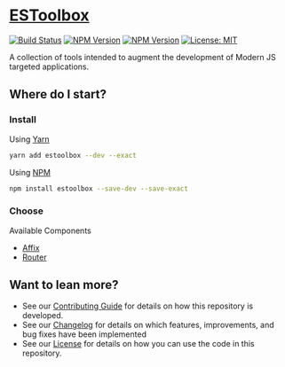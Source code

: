 
# [ESToolbox](https://github.com/dbtedman/estoolbox)

[![Build Status](https://img.shields.io/travis/dbtedman/estoolbox.svg?label=tests)](https://travis-ci.org/dbtedman/estoolbox)
[![NPM Version](https://img.shields.io/npm/v/estoolbox.svg?label=npm&colorB=ff803a)](https://www.npmjs.com/package/estoolbox)
[![NPM Version](https://img.shields.io/npm/v/estoolbox.svg?label=yarn&colorB=ff803a)](https://yarnpkg.com/en/package/estoolbox)
[![License: MIT](https://img.shields.io/badge/License-MIT-ff803a.svg)](LICENSE.md)

A collection of tools intended to augment the development of Modern JS targeted applications.

## Where do I start?

### Install

Using [Yarn](https://yarnpkg.com/)

```bash
yarn add estoolbox --dev --exact
```

Using [NPM](https://www.npmjs.com)

```bash
npm install estoolbox --save-dev --save-exact
```

### Choose

Available Components

* [Affix](docs/Affix.md)
* [Router](docs/Router.md)

## Want to lean more?

* See our [Contributing Guide](CONTRIBUTING.md) for details on how this repository is developed.
* See our [Changelog](CHANGELOG.md) for details on which features, improvements, and bug fixes have been implemented
* See our [License](LICENSE.md) for details on how you can use the code in this repository.

